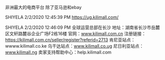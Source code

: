 
 非洲最大的电商平台 除了亚马逊和ebay

 SHIYELA 2/2/2020 12:45:39 PM
https://ug.kilimall.com/

 SHIYELA 2/2/2020 12:46:09 PM
 全球运营总部在长沙 地址：湖南省长沙市岳麓区文轩路麓谷企业广场F2栋16楼
 官网：www.kilimall.com.cn 注册链接：https://kilimall.com.cn/seller/register?referid=2713
 肯尼亚站点：wwww.kilimall.co.ke 乌干达站点：www.kilimall.co.ug 尼日利亚站点：www.kilimall.ng
 卖家支持帮助中心：help.kilimall.com
